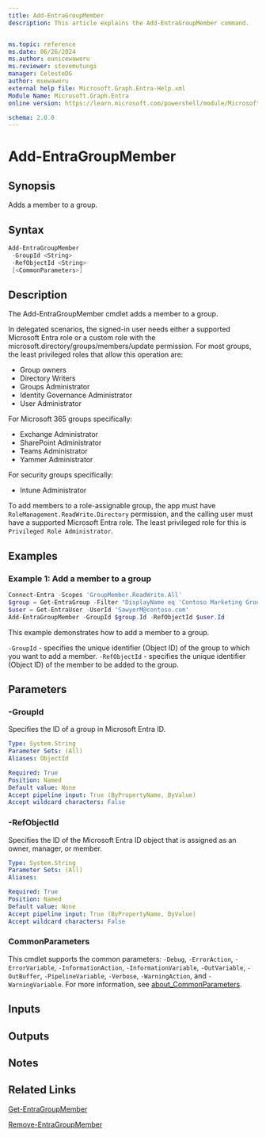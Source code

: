 ```yaml
---
title: Add-EntraGroupMember
description: This article explains the Add-EntraGroupMember command.


ms.topic: reference
ms.date: 06/26/2024
ms.author: eunicewaweru
ms.reviewer: stevemutungi
manager: CelesteDG
author: msewaweru
external help file: Microsoft.Graph.Entra-Help.xml
Module Name: Microsoft.Graph.Entra
online version: https://learn.microsoft.com/powershell/module/Microsoft.Graph.Entra/Add-EntraGroupMember

schema: 2.0.0
---
```


# Add-EntraGroupMember

## Synopsis

Adds a member to a group.

## Syntax

```powershell
Add-EntraGroupMember
 -GroupId <String>
 -RefObjectId <String>
 [<CommonParameters>]
```

## Description

The Add-EntraGroupMember cmdlet adds a member to a group.

In delegated scenarios, the signed-in user needs either a supported Microsoft Entra role or a custom role with the microsoft.directory/groups/members/update permission. For most groups, the least privileged roles that allow this operation are:

- Group owners
- Directory Writers
- Groups Administrator
- Identity Governance Administrator
- User Administrator

For Microsoft 365 groups specifically:

- Exchange Administrator
- SharePoint Administrator
- Teams Administrator
- Yammer Administrator

For security groups specifically:

- Intune Administrator

To add members to a role-assignable group, the app must have `RoleManagement.ReadWrite.Directory` permission, and the calling user must have a supported Microsoft Entra role. The least privileged role for this is `Privileged Role Administrator`.

## Examples

### Example 1: Add a member to a group

```powershell
Connect-Entra -Scopes 'GroupMember.ReadWrite.All'
$group = Get-EntraGroup -Filter "DisplayName eq 'Contoso Marketing Group'"
$user = Get-EntraUser -UserId 'SawyerM@contoso.com'
Add-EntraGroupMember -GroupId $group.Id -RefObjectId $user.Id
```

This example demonstrates how to add a member to a group.

`-GroupId` - specifies the unique identifier (Object ID) of the group to which you want to add a member.
`-RefObjectId` - specifies the unique identifier (Object ID) of the member to be added to the group.

## Parameters

### -GroupId

Specifies the ID of a group in Microsoft Entra ID.

```yaml
Type: System.String
Parameter Sets: (All)
Aliases: ObjectId

Required: True
Position: Named
Default value: None
Accept pipeline input: True (ByPropertyName, ByValue)
Accept wildcard characters: False
```

### -RefObjectId

Specifies the ID of the Microsoft Entra ID object that is assigned as an owner, manager, or member.

```yaml
Type: System.String
Parameter Sets: (All)
Aliases:

Required: True
Position: Named
Default value: None
Accept pipeline input: True (ByPropertyName, ByValue)
Accept wildcard characters: False
```

### CommonParameters

This cmdlet supports the common parameters: `-Debug`, `-ErrorAction`, `-ErrorVariable`, `-InformationAction`, `-InformationVariable`, `-OutVariable`, `-OutBuffer`, `-PipelineVariable`, `-Verbose`, `-WarningAction`, and `-WarningVariable`. For more information, see [about_CommonParameters](https://go.microsoft.com/fwlink/?LinkID=113216).

## Inputs

## Outputs

## Notes

## Related Links

[Get-EntraGroupMember](Get-EntraGroupMember.md)

[Remove-EntraGroupMember](Remove-EntraGroupMember.md)
